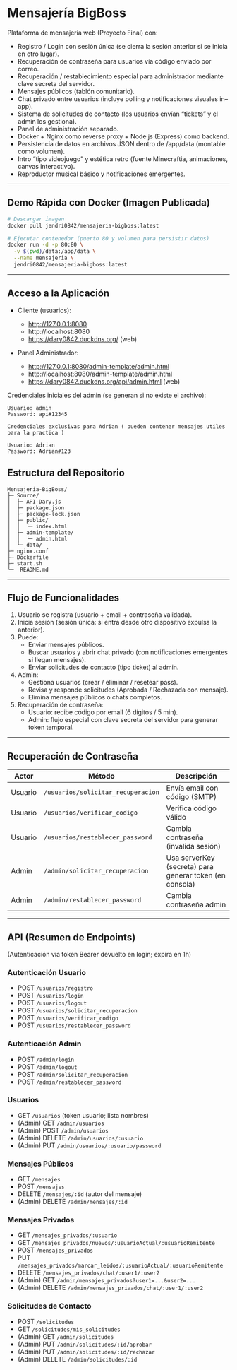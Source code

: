 # Mensajería BigBoss

Plataforma de mensajería web (Proyecto Final) con:

- Registro / Login con sesión única (se cierra la sesión anterior si se inicia en otro lugar).
- Recuperación de contraseña para usuarios vía código enviado por correo.
- Recuperación / restablecimiento especial para administrador mediante clave secreta del servidor.
- Mensajes públicos (tablón comunitario).
- Chat privado entre usuarios (incluye polling y notificaciones visuales in–app).
- Sistema de solicitudes de contacto (los usuarios envían “tickets” y el admin los gestiona).
- Panel de administración separado.
- Docker + Nginx como reverse proxy + Node.js (Express) como backend.
- Persistencia de datos en archivos JSON dentro de /app/data (montable como volumen).
- Intro “tipo videojuego” y estética retro (fuente Minecraftia, animaciones, canvas interactivo).
- Reproductor musical básico y notificaciones emergentes.

---

## Demo Rápida con Docker (Imagen Publicada)

```bash
# Descargar imagen
docker pull jendri0842/mensajeria-bigboss:latest

# Ejecutar contenedor (puerto 80 y volumen para persistir datos)
docker run -d -p 80:80 \
  -v $(pwd)/data:/app/data \
  --name mensajeria \
  jendri0842/mensajeria-bigboss:latest
```

---

## Acceso a la Aplicación

- Cliente (usuarios):  
  - http://127.0.0.1:8080  
  - http://localhost:8080
  - https://dary0842.duckdns.org/ (web)

- Panel Administrador:  
  - http://127.0.0.1:8080/admin-template/admin.html  
  - http://localhost:8080/admin-template/admin.html
  - https://dary0842.duckdns.org/api/admin.html (web)

Credenciales iniciales del admin (se generan si no existe el archivo):
```
Usuario: admin
Password: api#12345

Credenciales exclusivas para Adrian ( pueden contener mensajes utiles para la practica )

Usuario: Adrian
Password: Adrian#123
```

## Estructura del Repositorio

```
Mensajeria-BigBoss/
├─ Source/
│  ├─ API-Dary.js             
│  ├─ package.json             
│  ├─ package-lock.json          
│  ├─ public/
│  │  └─ index.html             
│  ├─ admin-template/
│  │  └─ admin.html             
│  └─ data/                    
├─ nginx.conf                    
├─ Dockerfile                    
├─ start.sh                      
└─  README.md
```

---

## Flujo de Funcionalidades

1. Usuario se registra (usuario + email + contraseña validada).
2. Inicia sesión (sesión única: si entra desde otro dispositivo expulsa la anterior).
3. Puede:
   - Enviar mensajes públicos.
   - Buscar usuarios y abrir chat privado (con notificaciones emergentes si llegan mensajes).
   - Enviar solicitudes de contacto (tipo ticket) al admin.
4. Admin:
   - Gestiona usuarios (crear / eliminar / resetear pass).
   - Revisa y responde solicitudes (Aprobada / Rechazada con mensaje).
   - Elimina mensajes públicos o chats completos.
5. Recuperación de contraseña:
   - Usuario: recibe código por email (6 dígitos / 5 min).
   - Admin: flujo especial con clave secreta del servidor para generar token temporal.

---

## Recuperación de Contraseña

| Actor     | Método | Descripción |
|-----------|--------|-------------|
| Usuario   | `/usuarios/solicitar_recuperacion` | Envía email con código (SMTP) |
| Usuario   | `/usuarios/verificar_codigo`       | Verifica código válido |
| Usuario   | `/usuarios/restablecer_password`   | Cambia contraseña (invalida sesión) |
| Admin     | `/admin/solicitar_recuperacion`    | Usa serverKey (secreta) para generar token (en consola) |
| Admin     | `/admin/restablecer_password`      | Cambia contraseña admin |

---

## API (Resumen de Endpoints)

(Autenticación vía token Bearer devuelto en login; expira en 1h)

### Autenticación Usuario
- POST `/usuarios/registro`
- POST `/usuarios/login`
- POST `/usuarios/logout`
- POST `/usuarios/solicitar_recuperacion`
- POST `/usuarios/verificar_codigo`
- POST `/usuarios/restablecer_password`

### Autenticación Admin
- POST `/admin/login`
- POST `/admin/logout`
- POST `/admin/solicitar_recuperacion`
- POST `/admin/restablecer_password`

### Usuarios
- GET `/usuarios` (token usuario; lista nombres)
- (Admin) GET `/admin/usuarios`
- (Admin) POST `/admin/usuarios`
- (Admin) DELETE `/admin/usuarios/:usuario`
- (Admin) PUT `/admin/usuarios/:usuario/password`

### Mensajes Públicos
- GET `/mensajes`
- POST `/mensajes`
- DELETE `/mensajes/:id` (autor del mensaje)
- (Admin) DELETE `/admin/mensajes/:id`

### Mensajes Privados
- GET `/mensajes_privados/:usuario`
- GET `/mensajes_privados/nuevos/:usuarioActual/:usuarioRemitente`
- POST `/mensajes_privados`
- PUT `/mensajes_privados/marcar_leidos/:usuarioActual/:usuarioRemitente`
- DELETE `/mensajes_privados/chat/:user1/:user2`
- (Admin) GET `/admin/mensajes_privados?user1=...&user2=...`
- (Admin) DELETE `/admin/mensajes_privados/chat/:user1/:user2`

### Solicitudes de Contacto
- POST `/solicitudes`
- GET `/solicitudes/mis_solicitudes`
- (Admin) GET `/admin/solicitudes`
- (Admin) PUT `/admin/solicitudes/:id/aprobar`
- (Admin) PUT `/admin/solicitudes/:id/rechazar`
- (Admin) DELETE `/admin/solicitudes/:id`
